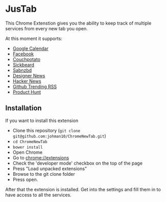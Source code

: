 # JusTab
This Chrome Extenstion gives you the ability to keep track of multiple services from every new tab you open.

At this moment it supports:

- [Google Calendar](http://calendar.google.com)
- [Facebook](https://facebook.com)
- [Couchpotato](https://github.com/RuudBurger/CouchPotatoServer)
- [Sickbeard](https://github.com/midgetspy/Sick-Beard)
- [Sabnzbd](https://github.com/sabnzbd/sabnzbd)
- [Designer News](news.layervault.com)
- [Hacker News](https://news.ycombinator.com/)
- [Github Trending RSS](http://ghtrendingrss.appspot.com/)
- [Product Hunt](https://www.producthunt.com)

## Installation
If you want to install this extension

- Clone this repository (`git clone git@github.com:johman10/ChromeNewTab.git`)
- `cd ChromeNewTab`
- `bower install`
- Open Chrome
- Go to [chrome://extensions](chrome://extensions/)
- Check the 'developer mode' checkbox on the top of the page
- Press "Load unpacked extensions"
- Browse to the git clone folder
- Press open.

After that the extension is installed. Get into the settings and fill them in to have access to all the services.
